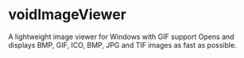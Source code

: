 # voidImageViewer
A lightweight image viewer for Windows with GIF support
Opens and displays BMP, GIF, ICO, BMP, JPG and TIF images as fast as possible.
